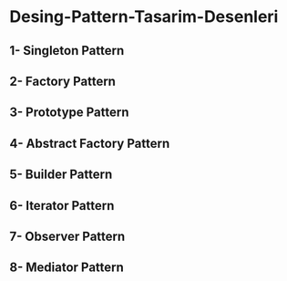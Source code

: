 # Desing-Pattern-Tasarim-Desenleri

## 1- Singleton Pattern

## 2- Factory Pattern

## 3- Prototype Pattern

## 4- Abstract Factory Pattern

## 5- Builder Pattern

## 6- Iterator Pattern

## 7- Observer Pattern

## 8- Mediator Pattern
